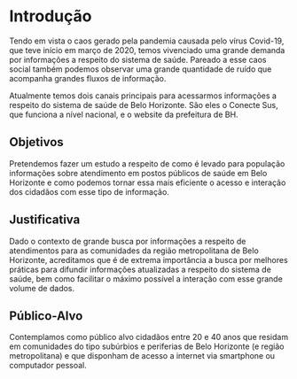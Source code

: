 # Introdução


Tendo em vista o caos gerado pela pandemia causada pelo vírus Covid-19, que teve início em março de 2020, temos vivenciado uma grande demanda por informações a respeito do sistema de saúde. Pareado a esse caos social também podemos observar uma grande quantidade de ruído que acompanha grandes fluxos de informação.

Atualmente temos dois canais principais para acessarmos informações a respeito do sistema de saúde de Belo Horizonte. São eles o Conecte Sus, que funciona a nível nacional, e o website da prefeitura de BH.

## Objetivos

Pretendemos fazer um estudo a respeito de como é levado para população informações sobre atendimento em postos públicos de saúde em Belo Horizonte e como podemos tornar essa mais eficiente o acesso e interação dos cidadãos com esse tipo de informação.

## Justificativa

Dado o contexto de grande busca por informações a respeito de atendimentos para as comunidades da região metropolitana de Belo Horizonte, acreditamos que é de extrema importância a busca por melhores práticas para difundir informações atualizadas a respeito do sistema de saúde, bem como facilitar o máximo possível a interação com esse grande volume de dados.

## Público-Alvo

Contemplamos como público alvo cidadãos entre 20 e 40 anos que residam em comunidades do tipo subúrbios e periferias de Belo Horizonte (e região metropolitana) e que disponham de acesso a internet via smartphone ou computador pessoal.
